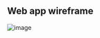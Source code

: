 ## Web app wireframe 

![image](https://github.com/Sfayson1/portfolio-website/assets/137829671/4912b1fb-0be6-495b-9e3e-f8158ccc10f0)
